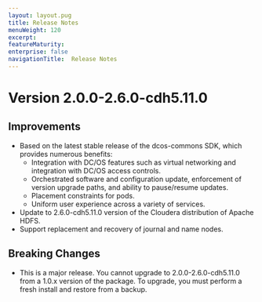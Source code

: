 ```yaml
---
layout: layout.pug
title: Release Notes
menuWeight: 120
excerpt:
featureMaturity:
enterprise: false
navigationTitle:  Release Notes
---
```


<!-- This source repo for this topic is https://github.com/dcos-commons/ -->


# Version 2.0.0-2.6.0-cdh5.11.0

## Improvements
- Based on the latest stable release of the dcos-commons SDK, which provides numerous benefits:
  - Integration with DC/OS features such as virtual networking and integration with DC/OS access controls.
  - Orchestrated software and configuration update, enforcement of version upgrade paths, and ability to pause/resume updates.
  - Placement constraints for pods.
  - Uniform user experience across a variety of services.
- Update to 2.6.0-cdh5.11.0 version of the Cloudera distribution of Apache HDFS.
- Support replacement and recovery of journal and name nodes.

## Breaking Changes
- This is a major release.  You cannot upgrade to 2.0.0-2.6.0-cdh5.11.0 from a 1.0.x version of the package.  To upgrade, you must perform a fresh install and restore from a backup.
